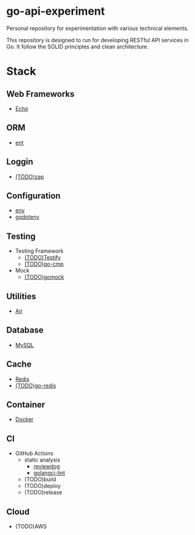 # go-api-experiment

Personal repository for experimentation with various technical elements.

This repository is designed to run for developing RESTful API services in Go. It follow the SOLID principles and clean architecture.

# Stack

## Web Frameworks

- [Echo](https://github.com/labstack/echo)

## ORM

- [ent](https://github.com/ent/ent)

## Loggin

- [(TODO)zap](https://github.com/uber-go/zap)

## Configuration

- [env](https://github.com/caarlos0/env)
- [godotenv](https://github.com/joho/godotenv)

## Testing

- Testing Framework
  - [(TODO)Testify](https://github.com/stretchr/testify)
  - [(TODO)go-cmp](https://github.com/google/go-cmp)
- Mock
  - [(TODO)gomock](https://github.com/golang/mock)

## Utilities

- [Air](https://github.com/cosmtrek/air)

## Database

- [MySQL](https://www.mysql.com/jp/)

## Cache

- [Redis](https://redis.io/)
- [(TODO)go-redis](https://github.com/redis/go-redis)

## Container

- [Docker](https://www.docker.com/)

## CI

- GitHub Actions
  - static analysis
    - [reviewdog](https://github.com/reviewdog/reviewdog)
    - [golangci-lint](https://github.com/golangci/golangci-lint)
  - (TODO)build
  - (TODO)deploy
  - (TODO)release

## Cloud

- (TODO)AWS
